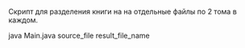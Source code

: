 Скрипт для разделения книги на на отдельные файлы по 2 тома в каждом.

java Main.java source_file result_file_name
